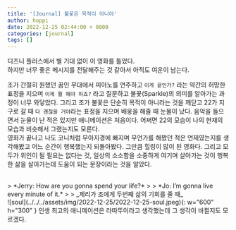 ```yaml
---
title: '[Journal] 불꽃은 목적이 아니야'
author: hoppi
date: 2022-12-25 02:44:00 + 0000
categories: [journal]
tags: []
---
```

디즈니 플러스에서 별 기대 없이 이 영화를 틀었다.  
하지만 너무 좋은 메시지를 전달해주는 것 같아서 아직도 여운이 남는다.

조가 간절히 원했던 꿈인 무대에서 피아노를 연주하고 `이게 끝인가?` 라는 약간의 허망한 표정을 지으며 `이제 뭘 해야 하죠?` 라고 질문하고 불꽃(Sparkle)의 의미를 알아가는 과정이 너무 와닿았다. 그리고 조가 불꽃은 단순히 목적이 아니라는 것을 깨닫고 22가 지구로 갈 때 `다 괜찮을 거야`라는 표정을 지으며 배웅을 해줄 때 눈물이 났다. 음악을 들으면서 눈물이 난 적은 있지만 애니메이션은 처음이다. 어쩌면 22의 모습이 나의 현재의 모습과 비슷해서 그랬는지도 모른다.  
영화가 끝나고 나도 코니처럼  무아지경에 빠지며 무언가를 해봤던 적은 언제였는지를 생각해봤고 어느 순간이 행복했는지 되돌아봤다. 그만큼 힐링이 많이 된 영화다. 그리고 모두가 위인이 될 필요는 없다는 것, 일상의 소소함을 소중하게 여기며 살아가는 것이 행복한 삶을 살아가는데 도움이 되는 문장이라는 것을 알았다.


<br/>  
> *Jerry: How are you gonna spend your life?*
> 
> *Jo: I’m gonna live every minute of it.*  
> 
> _제리가 조에게 두번째 삶의 기회를 줄 때_

<br/>  
![soul](../../../assets/img/2022-12-25/2022-12-25-soul.jpeg){: w="600" h="300" }  
인생 최고의 애니메이션은 라따뚜이라고 생각했는데 그 생각이 바뀔지도 모르겠다.